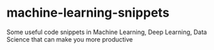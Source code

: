 # machine-learning-snippets
Some useful code snippets in Machine Learning, Deep Learning, Data Science that can make you more productive

